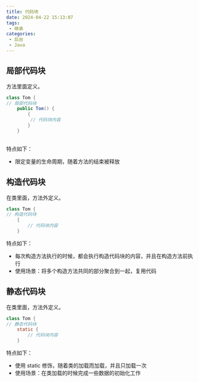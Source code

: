 ```yaml
---
title: 代码块
date: 2024-04-22 15:13:07
tags:
 - 继承
categories:
 - 后台
 - Java
---
```


## 局部代码块
方法里面定义。
```Java
class Tom {
// 局部代码块
	public Tom() {
		{
	 	 // 代码块内容
		}
	}
	

```
特点如下：
- 限定变量的生命周期，随着方法的结束被释放

## 构造代码块
在类里面，方法外定义。
```Java
class Tom {
// 构造代码块
	{
	 	// 代码块内容
	}

```
特点如下：
- 每次构造方法执行的时候，都会执行构造代码块的内容，并且在构造方法前执行
- 使用场景：将多个构造方法共同的部分聚合到一起，复用代码

## 静态代码块
在类里面，方法外定义。
```Java
class Tom {
// 静态代码块
	static {
	 	// 代码块内容
	}

```
特点如下：
- 使用 static 修饰，随着类的加载而加载，并且只加载一次
- 使用场景：在类加载的时候完成一些数据的初始化工作